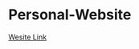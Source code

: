 # Personal-Website
<a href="https://raw.githack.com/sergiov11/Personal-Website/main/Pages/index.html">Wesite Link</a>